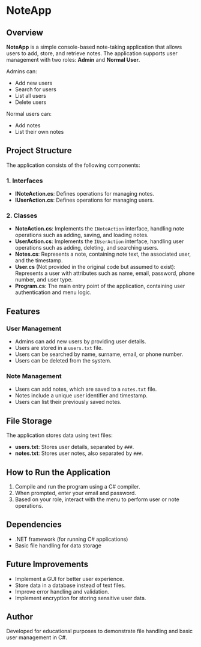 NoteApp
=======

Overview
--------

**NoteApp** is a simple console-based note-taking application that allows users to add, store, and retrieve notes. The application supports user management with two roles: **Admin** and **Normal User**.

Admins can:

-   Add new users
-   Search for users
-   List all users
-   Delete users

Normal users can:

-   Add notes
-   List their own notes

Project Structure
-----------------

The application consists of the following components:

### 1\. Interfaces

-   **INoteAction.cs**: Defines operations for managing notes.
-   **IUserAction.cs**: Defines operations for managing users.

### 2\. Classes

-   **NoteAction.cs**: Implements the `INoteAction` interface, handling note operations such as adding, saving, and loading notes.
-   **UserAction.cs**: Implements the `IUserAction` interface, handling user operations such as adding, deleting, and searching users.
-   **Notes.cs**: Represents a note, containing note text, the associated user, and the timestamp.
-   **User.cs** (Not provided in the original code but assumed to exist): Represents a user with attributes such as name, email, password, phone number, and user type.
-   **Program.cs**: The main entry point of the application, containing user authentication and menu logic.

Features
--------

### User Management

-   Admins can add new users by providing user details.
-   Users are stored in a `users.txt` file.
-   Users can be searched by name, surname, email, or phone number.
-   Users can be deleted from the system.

### Note Management

-   Users can add notes, which are saved to a `notes.txt` file.
-   Notes include a unique user identifier and timestamp.
-   Users can list their previously saved notes.

File Storage
------------

The application stores data using text files:

-   **users.txt**: Stores user details, separated by `###`.
-   **notes.txt**: Stores user notes, also separated by `###`.

How to Run the Application
--------------------------

1.  Compile and run the program using a C# compiler.
2.  When prompted, enter your email and password.
3.  Based on your role, interact with the menu to perform user or note operations.

Dependencies
------------

-   .NET framework (for running C# applications)
-   Basic file handling for data storage

Future Improvements
-------------------

-   Implement a GUI for better user experience.
-   Store data in a database instead of text files.
-   Improve error handling and validation.
-   Implement encryption for storing sensitive user data.

Author
------

Developed for educational purposes to demonstrate file handling and basic user management in C#.
